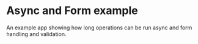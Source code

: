 # Async and Form example

An example app showing how long operations can be run async and form handling and validation.
